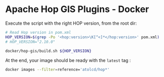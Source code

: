 # Apache Hop GIS Plugins - Docker

Execute the script with the right HOP version, from the root dir:
```sh
# Read Hop version in pom.xml
HOP_VERSION=$(grep -Po '<hop:version>\K[^<]*</hop:version>' pom.xml)
# HOP_VERSION="2.10.0"

docker/hop-gis/build.sh ${HOP_VERSION}
```

At the end, your image should be ready with the `latest` tag :
```sh
docker images --filter=reference='atolcd/hop*'
```